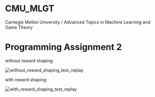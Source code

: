 # CMU_MLGT
Carnegie Mellon University / Advanced Topics in Machine Learning and Game Theory

# Programming Assignment 2
without reward shaping

![without_reward_shaping_test_replay](https://user-images.githubusercontent.com/106564466/221804520-9f21c7a3-2e2b-44f4-aedc-1700181eceb0.gif)

with reward shaping

![with_reward_shaping_test_replay](https://user-images.githubusercontent.com/106564466/221804539-6340f38a-5c6f-409a-b10d-e0606f0b5ef8.gif)
